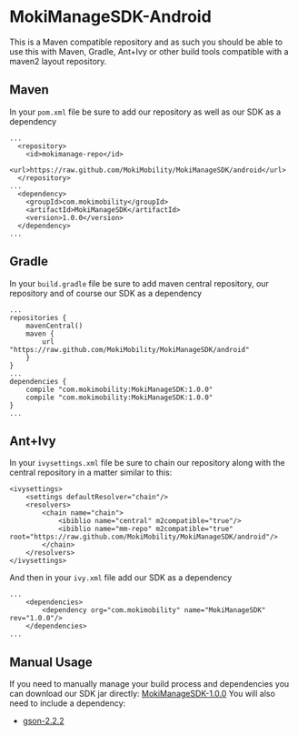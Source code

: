 MokiManageSDK-Android
=====================
This is a Maven compatible repository and as such you should be able to use this with Maven, Gradle, Ant+Ivy or other build tools compatible with a maven2 layout repository.

Maven
-----
In your `pom.xml` file be sure to add our repository as well as our SDK as a dependency
```
...
  <repository>
    <id>mokimanage-repo</id>
    <url>https://raw.github.com/MokiMobility/MokiManageSDK/android</url>
  </repository>
...
  <dependency>
    <groupId>com.mokimobility</groupId>
    <artifactId>MokiManageSDK</artifactId>
    <version>1.0.0</version>
  </dependency>
...
```

Gradle
------
In your `build.gradle` file be sure to add maven central repository, our repository and of course our SDK as a dependency
```
...
repositories {
    mavenCentral()
    maven {
        url "https://raw.github.com/MokiMobility/MokiManageSDK/android"
    }
}
...
dependencies {
    compile "com.mokimobility:MokiManageSDK:1.0.0"
    compile "com.mokimobility:MokiManageSDK:1.0.0"
}
...
```

Ant+Ivy
-------
In your `ivysettings.xml` file be sure to chain our repository along with the central repository in a matter similar to this:
```
<ivysettings>
    <settings defaultResolver="chain"/>
    <resolvers>
        <chain name="chain">
            <ibiblio name="central" m2compatible="true"/>
            <ibiblio name="mm-repo" m2compatible="true" root="https://raw.github.com/MokiMobility/MokiManageSDK/android"/>
        </chain>
    </resolvers>
</ivysettings>
```
And then in your `ivy.xml` file add our SDK as a dependency
```
...
    <dependencies>
        <dependency org="com.mokimobility" name="MokiManageSDK" rev="1.0.0"/>
    </dependencies>
...
```

Manual Usage
------------
If you need to manually manage your build process and dependencies you can download our SDK jar directly: [MokiManageSDK-1.0.0](https://raw.github.com/MokiMobility/MokiManageSDK/android/com/mokimobility/MokiManageSDK/1.0.0/MokiManageSDK-1.0.0.jar)
You will also need to include a dependency:
* [gson-2.2.2](http://repo1.maven.org/maven2/com/google/code/gson/gson/2.2.2/gson-2.2.2.jar)
